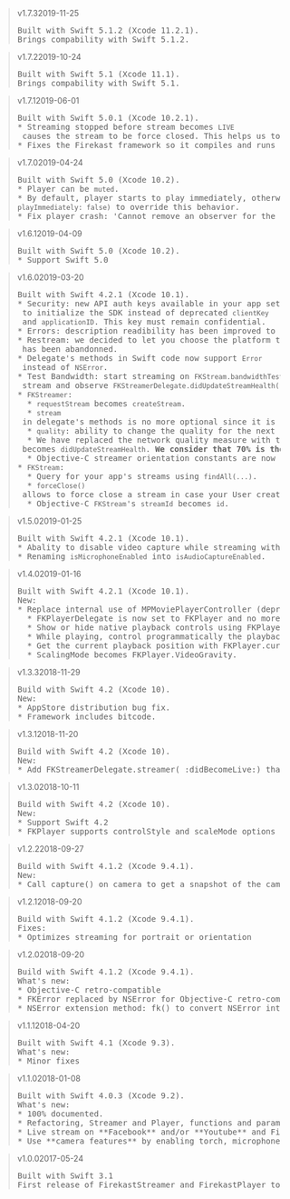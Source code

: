 <blockquote class="lang-specific swift objective_c">
<p>v1.7.3<span>2019-11-25</span></p>
<pre>
Built with Swift 5.1.2 (Xcode 11.2.1).
Brings compability with Swift 5.1.2.
</pre>
</blockquote>

<blockquote class="lang-specific swift objective_c">
<p>v1.7.2<span>2019-10-24</span></p>
<pre>
Built with Swift 5.1 (Xcode 11.1).
Brings compability with Swift 5.1.
</pre>
</blockquote>

<blockquote class="lang-specific swift objective_c">
<p>v1.7.1<span>2019-06-01</span></p>
<pre>
Built with Swift 5.0.1 (Xcode 10.2.1).
* Streaming stopped before stream becomes <code>LIVE</code> causes the stream to be force closed. This helps us to release server's resources and free up spaces on your plan as soon as possible.
* Fixes the Firekast framework so it compiles and runs on simulators.
</pre>
</blockquote>

<blockquote class="lang-specific swift objective_c">
<p>v1.7.0<span>2019-04-24</span></p>
<pre>
Built with Swift 5.0 (Xcode 10.2).
* Player can be <code>muted</code>.
* By default, player starts to play immediately, otherwise call <code>play(self.stream, playImmediately: false)</code> to override this behavior.
* Fix player crash: 'Cannot remove an observer for the key path because it is not registered as an observer.'.
</pre>
</blockquote>

<blockquote class="lang-specific swift objective_c">
<p>v1.6.1<span>2019-04-09</span></p>
<pre>
Built with Swift 5.0 (Xcode 10.2).
* Support Swift 5.0
</pre>
</blockquote>

<blockquote class="lang-specific swift objective_c">
<p>v1.6.0<span>2019-03-20</span></p>
<pre>
Built with Swift 4.2.1 (Xcode 10.1).
* Security: new API auth keys available in your app settings. Use <code>privateKey</code> to initialize the SDK instead of deprecated <code>clientKey</code> and <code>applicationID</code>. This key must remain confidential.
* Errors: description readibility has been improved to help support.
* Restream: we decided to let you choose the platform to which you want to live stream. You are no longer dependent on our implementation, provide us with the RTMP link and that's it. So <code>FKOutput</code> has been abandonned.
* Delegate's methods in Swift code now support <code>Error</code> instead of <code>NSError</code>.
* Test Bandwidth: start streaming on <code>FKStream.bandwidthTest</code> stream and observe <code>FKStreamerDelegate.didUpdateStreamHealth(...)</code>.
* <code>FKStreamer</code>:
  * <code>requestStream</code> becomes <code>createStream</code>.
  * <code>stream</code> in delegate's methods is no more optional since it is actually always known.
  * <code>quality</code>: ability to change the quality for the next created streams.
  * We have replaced the network quality measure with the notion of stream health. Method <code>networkQualityDidUpdate</code> becomes <code>didUpdateStreamHealth</code>. <strong>We consider that 70% is the minimum rate for a healthy live stream.</strong> Moreover, this value has become more reliable.
  * Objective-C streamer orientation constants are now prefixed with <code>FKStreamerOrientation</code>.
* <code>FKStream</code>: 
  * Query for your app's streams using <code>findAll(...)</code>.
  * <code>forceClose()</code> allows to force close a stream in case your User created a stream and you know for sure that User will finally not go live.
  * Objective-C <code>FKStream</code>'s <code>streamId</code> becomes <code>id</code>.
</pre>
</blockquote>

<blockquote class="lang-specific swift objective_c">
<p>v1.5.0<span>2019-01-25</span></p>
<pre>
Built with Swift 4.2.1 (Xcode 10.1).
* Abality to disable video capture while streaming with <code>isVideoCaptureEnabled</code>.
* Renaming <code>isMicrophoneEnabled</code> into <code>isAudioCaptureEnabled</code>.
</pre>
</blockquote>

<blockquote class="lang-specific swift objective_c">
<p>v1.4.0<span>2019-01-16</span></p>
<pre>
Built with Swift 4.2.1 (Xcode 10.1).
New:
* Replace internal use of MPMoviePlayerController (deprecated) with AVPlayerViewController. Implementation changes slightly: 
  * FKPlayerDelegate is now set to FKPlayer and no more passed through FKPlayer.play(_:at:).  
  * Show or hide native playback controls using FKPlayer.showPlaybackControls().
  * While playing, control programmatically the playback with FKPlayer.pause(), FKPlayer.resume() or FKPlayer.seek(to:).
  * Get the current playback position with FKPlayer.currentTime.
  * ScalingMode becomes FKPlayer.VideoGravity.
</pre>
</blockquote>

<blockquote class="lang-specific swift objective_c">
<p>v1.3.3<span>2018-11-29</span></p>
<pre>
Build with Swift 4.2 (Xcode 10).
New:
* AppStore distribution bug fix.
* Framework includes bitcode.
</pre>
</blockquote>

<blockquote class="lang-specific swift objective_c">
<p>v1.3.1<span>2018-11-20</span></p>
<pre>
Build with Swift 4.2 (Xcode 10).
New:
* Add FKStreamerDelegate.streamer(_:didBecomeLive:) that notifies as soon as the stream is LIVE on Firekast Servers, meaning the stream is broadcast and VOD is getting recorded.
</pre>
</blockquote>

<blockquote class="lang-specific swift objective_c">
<p>v1.3.0<span>2018-10-11</span></p>
<pre>
Build with Swift 4.2 (Xcode 10).
New:
* Support Swift 4.2
* FKPlayer supports controlStyle and scaleMode options
</pre>
</blockquote>

<blockquote class="lang-specific swift objective_c">
<p>v1.2.2<span>2018-09-27</span></p>
<pre>
Build with Swift 4.1.2 (Xcode 9.4.1).
New:
* Call capture() on camera to get a snapshot of the camera preview
</pre>
</blockquote>

<blockquote class="lang-specific swift objective_c">
<p>v1.2.1<span>2018-09-20</span></p>
<pre>
Build with Swift 4.1.2 (Xcode 9.4.1).
Fixes:
* Optimizes streaming for portrait or orientation 
</pre>
</blockquote>

<blockquote class="lang-specific swift objective_c">
<p>v1.2.0<span>2018-09-20</span></p>
<pre>
Build with Swift 4.1.2 (Xcode 9.4.1).
What's new:
* Objective-C retro-compatible
* FKError replaced by NSError for Objective-C retro-compatibility
* NSError extension method: fk() to convert NSError into FKError 
</pre>
</blockquote>

<blockquote class="lang-specific swift">
<p>v1.1.1<span>2018-04-20</span></p>
<pre>
Built with Swift 4.1 (Xcode 9.3).
What's new:
* Minor fixes
</pre>
</blockquote>

<blockquote class="lang-specific swift">
<p>v1.1.0<span>2018-01-08</span></p>
<pre>
Built with Swift 4.0.3 (Xcode 9.2).
What's new:
* 100% documented.
* Refactoring, Streamer and Player, functions and parameters should be more straight forward.
* Live stream on **Facebook** and/or **Youtube** and Firekast simultaneous. See LiveStreamingPlatform.
* Use **camera features** by enabling torch, microphone, choosing your device's camera. See Camera.
</pre>
</blockquote>

<blockquote class="lang-specific swift">
<p>v1.0.0<span>2017-05-24</span></p>
<pre>
Built with Swift 3.1
First release of FirekastStreamer and FirekastPlayer to stream and play video with its streamId.
</pre>
</blockquote>